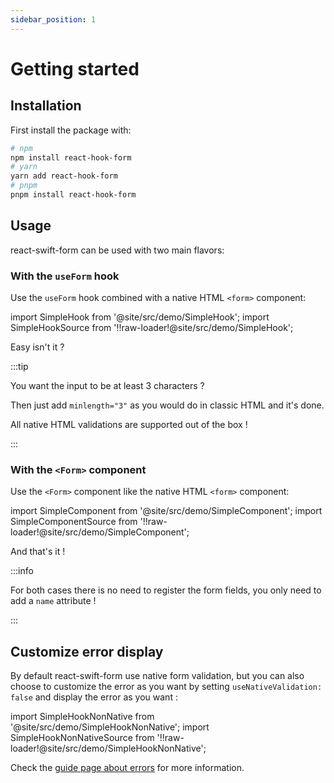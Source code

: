 ```yaml
---
sidebar_position: 1
---
```


# Getting started

## Installation

First install the package with:

```bash
# npm
npm install react-hook-form
# yarn
yarn add react-hook-form
# pnpm
pnpm install react-hook-form
```

## Usage

react-swift-form can be used with two main flavors:

### With the `useForm` hook

Use the `useForm` hook combined with a native HTML `<form>` component:

import SimpleHook from '@site/src/demo/SimpleHook';
import SimpleHookSource from '!!raw-loader!@site/src/demo/SimpleHook';

<Demo Component={SimpleHook} code={SimpleHookSource} metastring="{9-11,14}"/>

Easy isn't it ?

:::tip

You want the input to be at least 3 characters ?

Then just add `minlength="3"` as you would do in classic HTML and it's done.

All native HTML validations are supported out of the box !

:::

### With the `<Form>` component

Use the `<Form>` component like the native HTML `<form>` component:

import SimpleComponent from '@site/src/demo/SimpleComponent';
import SimpleComponentSource from '!!raw-loader!@site/src/demo/SimpleComponent';

<Demo Component={SimpleComponent} code={SimpleComponentSource} metastring="{10,13}"/>

And that's it !

:::info

For both cases there is no need to register the form fields, you only need to add a `name` attribute !

:::

## Customize error display

By default react-swift-form use native form validation, but you can also choose to customize the error as you want by setting `useNativeValidation: false` and display the error as you want :

import SimpleHookNonNative from '@site/src/demo/SimpleHookNonNative';
import SimpleHookNonNativeSource from '!!raw-loader!@site/src/demo/SimpleHookNonNative';

<Demo Component={SimpleHookNonNative} code={SimpleHookNonNativeSource} metastring="{11,17}" />

Check the [guide page about errors](/docs/guides/errors-and-styling) for more information.
